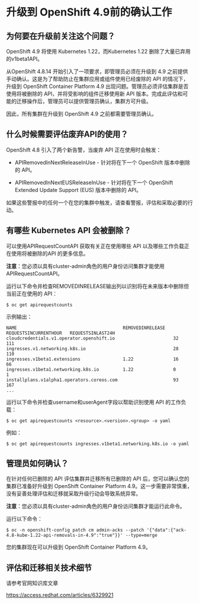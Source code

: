 # 升级到 OpenShift 4.9前的确认工作

## 为何要在升级前关注这个问题？

OpenShift 4.9 将使用 Kubernetes 1.22，而Kubernetes 1.22 删除了大量已弃用的v1beta1API。

从OpenShift 4.8.14 开始引入了一项要求，即管理员必须在升级到 4.9 之前提供手动确认。这是为了帮助防止在集群应用或组件使用已经废除的 API 的情况下，升级到 OpenShift Container Platform 4.9 出现问题。管理员必须评估集群是否使用将被删除的 API，并将受影响的组件迁移使用新 API 版本。完成此评估和可能的迁移操作后，管理员可以提供管理员确认，集群方可升级。

因此，所有集群在升级到 OpenShift 4.9 之前都需要管理员确认。

## 什么时候需要评估废弃API的使用？

OpenShift 4.8 引入了两个新告警，当废弃 API 正在使用时会触发：

- APIRemovedInNextReleaseInUse - 针对将在下一个 OpenShift 版本中删除的 API。

- APIRemovedInNextEUSReleaseInUse - 针对将在下一个 OpenShift Extended Update Support (EUS) 版本中删除的 API。

如果这些警报中的任何一个在您的集群中触发，请查看警报，评估和采取必要的行动。

## 有哪些 Kubernetes API 会被删除？

可以使用APIRequestCountAPI 获取有关正在使用哪些 API 以及哪些工作负载正在使用将被删除的API 的更多信息。

**注意**：您必须以具有cluster-admin角色的用户身份访问集群才能使用APIRequestCountAPI。

运行以下命令并检查REMOVEDINRELEASE输出列以识别将在未来版本中删除但当前正在使用的 API：

```shell
$ oc get apirequestcounts
```

示例输出：

```shell
NAME                                        REMOVEDINRELEASE   REQUESTSINCURRENTHOUR   REQUESTSINLAST24H
cloudcredentials.v1.operator.openshift.io                      32                      111
ingresses.v1.networking.k8s.io                                 28                      110
ingresses.v1beta1.extensions                1.22               16                      66
ingresses.v1beta1.networking.k8s.io         1.22               0                       1
installplans.v1alpha1.operators.coreos.com                     93                      167
...
```

运行以下命令并检查username和userAgent字段以帮助识别使用 API 的工作负载：

```shell
$ oc get apirequestcounts <resource>.<version>.<group> -o yaml
```

例如：

```
$ oc get apirequestcounts ingresses.v1beta1.networking.k8s.io -o yaml
```

## 管理员如何确认？

在针对任何已删除的 API 评估集群并迁移所有已删除的 API 后，您可以确认您的集群已准备好升级到 OpenShift Container Platform 4.9。这一步需要非常慎重，没有妥善处理评估和迁移就采取升级行动会导致系统异常。

**注意**：您必须以具有cluster-admin角色的用户身份访问集群才能运行此命令。

运行以下命令：

```shell
$ oc -n openshift-config patch cm admin-acks --patch '{"data":{"ack-4.8-kube-1.22-api-removals-in-4.9":"true"}}' --type=merge
```

您的集群现在可以升级到 OpenShift Container Platform 4.9。

## 评估和迁移相关技术细节

请参考官网知识库文章

https://access.redhat.com/articles/6329921
